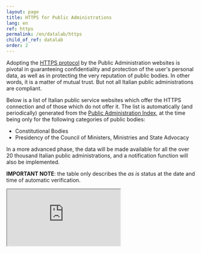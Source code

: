 ```yaml
---
layout: page
title: HTTPS for Public Administrations
lang: en
ref: https
permalink: /en/datalab/https
child_of_ref: datalab
order: 2
---
```


Adopting the [HTTPS protocol](https://en.wikipedia.org/wiki/HTTPS) by the Public Administration websites is pivotal in guaranteeing confidentiality and protection of the user's personal data, as well as in protecting the very reputation of public bodies. In other words, it is a matter of mutual trust. But not all Italian public administrations are compliant.

Below is a list of Italian public service websites which offer the HTTPS connection and of those which do not offer it. The list is automatically (and periodically) generated from the [Public Administration Index](https://indicepa.gov.it/), at the time being only for the following categories of public bodies:
- Constitutional Bodies
- Presidency of the Council of Ministers, Ministries and State Advocacy

In a more advanced phase, the data will be made available for all the over 20 thousand Italian public administrations, and a notification function will also be implemented.

**IMPORTANT NOTE**: the table only describes the *as is* status at the date and time of automatic verification.

<div class="embed-responsive embed-responsive-4by3">
  <iframe class="embed-responsive-item" src="https://eutopian-eu.github.io/ipa-tools/" title="HTTPS"></iframe>
</div>
